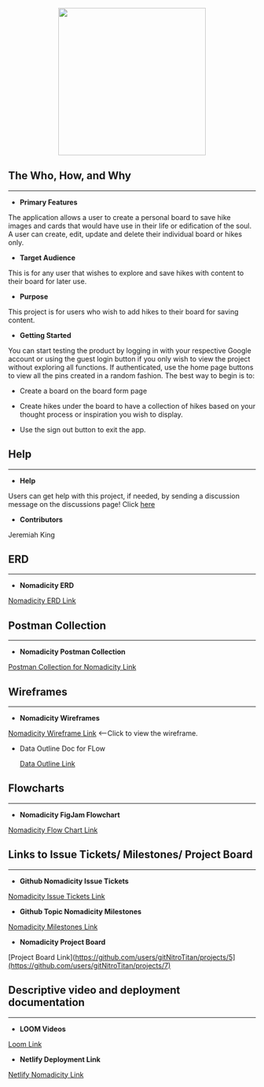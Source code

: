 <p align="center"><image src="./public/NomadicityStatic.png" style="height:300px;"></image></p>



## The Who, How, and Why

***

* **Primary Features**

The application allows a user to create a personal board to save hike images and cards that would have use in their life or edification of the soul. A user can create, edit, update and delete their individual board or hikes only.

* **Target Audience**

This is for any user that wishes to explore and save hikes with content to their board for later use. 

* **Purpose**

This project is for users who wish to add hikes to their board for saving content. 

* **Getting Started** 

You can start testing the product by logging in with your respective Google account or using the guest login button if you only wish to view the project without exploring all functions. If authenticated, use the home page buttons to view all the pins created in a random fashion. The best way to begin is to:

* Create a board on the board form page 

* Create hikes under the board to have a collection of hikes based on your thought process or inspiration you wish to display. 

* Use the sign out button to exit the app. 



## Help

***

* **Help**

Users can get help with this project, if needed, by sending a discussion message on the discussions page! Click [here](https://github.com/)



* **Contributors**

Jeremiah King



## ERD

***

* **Nomadicity ERD**

[Nomadicity ERD Link](https://dbdiagram.io/d/62f7f1e4c2d9cf52faa0004e)



## Postman Collection

***

* **Nomadicity Postman Collection**

[Postman Collection for Nomadicity Link](https://](https://gold-flare-64538.postman.co/workspace/Nomadicity~e2939e11-689b-487c-a031-82c0735bbd78/collection/21027394-0043796c-963e-4cf9-89e8-a97a67896f4b?ctx=documentation))



## Wireframes

***

* **Nomadicity Wireframes**

[Nomadicity Wireframe Link](https://docs.google.com/presentation/d/1KTENBgcyiVo65-ctSTHZskI1w6stKVZUgXt6m1RKNOU/edit#slide=id.g144de6fcb1f_0_4)  <--Click to view the wireframe.

* Data Outline Doc for FLow

  [Data Outline Link](https://docs.google.com/document/d/1N5pNIEKz2PE9UZ19xet_CZcsqNv5-QMZ2HK2sg0Swb0/edit)



## Flowcharts

***

* **Nomadicity FigJam Flowchart**

[Nomadicity Flow Chart Link](https://www.figma.com/file/9UDkzYMFxYFJjs0UKcbkV3/Nomadicity?node-id=0%3A1)


## Links to Issue Tickets/ Milestones/ Project Board

***

* **Github Nomadicity Issue Tickets** 

[Nomadicity Issue Tickets Link](https://github.com/gitNitroTitan/Nomadicity/issues)

* **Github Topic Nomadicity Milestones** 

[Nomadicity Milestones Link](https://github.com/gitNitroTitan/Nomadicity/milestones)

* **Nomadicity Project Board**

[Project Board Link](https://github.com/users/gitNitroTitan/projects/5](https://github.com/users/gitNitroTitan/projects/7)



## Descriptive video and deployment documentation

***

* **LOOM Videos**

[Loom Link]([https://www.loom.com/](https://www.loom.com/share/af6ea40493324154b59a5f5fdb7f70b9))

* **Netlify Deployment Link**

[Netlify Nomadicity Link](https://nomadicity.netlify.app/)
